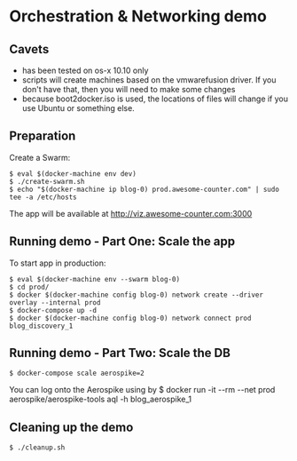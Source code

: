 # Orchestration & Networking demo

## Cavets
* has been tested on os-x 10.10 only
* scripts will create machines based on the vmwarefusion driver. If you don't have that, then you will need to make some changes
* because boot2docker.iso is used, the locations of files will change if you use Ubuntu or something else. 

## Preparation

Create a Swarm:

    $ eval $(docker-machine env dev)
    $ ./create-swarm.sh
    $ echo "$(docker-machine ip blog-0) prod.awesome-counter.com" | sudo tee -a /etc/hosts

The app will be available at http://viz.awesome-counter.com:3000    

## Running demo - Part One: Scale the app

To start app in production:

    $ eval $(docker-machine env --swarm blog-0)
    $ cd prod/
    $ docker $(docker-machine config blog-0) network create --driver overlay --internal prod
    $ docker-compose up -d
    $ docker $(docker-machine config blog-0) network connect prod blog_discovery_1

## Running demo - Part Two: Scale the DB

    $ docker-compose scale aerospike=2

 You can log onto the Aerospike using by
    $ docker run -it --rm --net prod aerospike/aerospike-tools aql -h blog_aerospike_1

## Cleaning up the demo
    $ ./cleanup.sh

